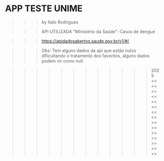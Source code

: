 # APP TESTE UNIME

>>> by Italo Rodrigues

>>> API UTILIZADA "Ministério da Saúde":
>>> Casos de dengue

>>> https://apidadosabertos.saude.gov.br/v1/#/

>>> Obs: Tem alguns dados da api que estão nulos dificultando o tratamento dos favoritos, alguns dados podem vir como null

>>>>>>>>>>>> 2025 <<<<<<<<<<<<<<<>>>>>>>>>>>>>>>